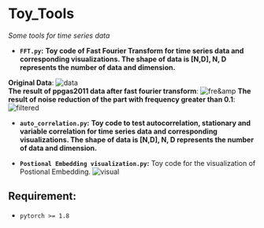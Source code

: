 # Toy_Tools
*Some tools for time series data*

* **`FFT.py`:** **Toy code of Fast Fourier Transform for time series data and corresponding visualizations. The shape of data is **\[N,D\]**, N, D represents the number of data and dimension.**

**Original Data**:
![data](https://github.com/YuAn-06/Toy_ToolsCode/blob/main/figs/ppgas2011.png)\
**The result of ppgas2011 data after fast fourier transform**:
![fre&amp](https://github.com/YuAn-06/Toy_ToolsCode/blob/main/figs/FFT_ppgas.png)
**The result of noise reduction of the part with frequency greater than 0.1**:
![filtered](https://github.com/YuAn-06/Toy_ToolsCode/blob/main/figs/ppgas2011_filtered.png)

* **`auto_correlation.py`:** **Toy code to test autocorrelation, stationary and variable correlation for time series data and corresponding visualizations. The shape of data is **\[N,D\]**, N, D represents the number of data and dimension.**

*  **`Postional Embedding visualization.py`:** Toy code for the visualization of Postional Embedding.
  ![visual](https://github.com/YuAn-06/Toy_ToolsCode/blob/main/figs/Postional%20Embedding.jpg)
## Requirement:
* `pytorch >= 1.8`
